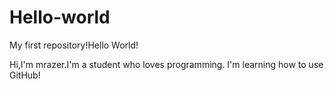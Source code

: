 # Hello-world
My first repository!Hello World!

Hi,I'm mrazer.I'm a student who loves programming.
I'm learning how to use GitHub!
